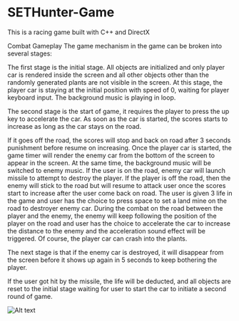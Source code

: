 # SETHunter-Game
This is a racing game built with C++ and DirectX 

Combat Gameplay
The game mechanism in the game can be broken into several stages:

The first stage is the initial stage. All objects are initialized and only player car is rendered inside the screen and all other objects other than the randomly generated plants are not visible in the screen. At this stage, the player car is staying at the initial position with speed of 0, waiting for player keyboard input. The background music is playing in loop.

The second stage is the start of game, it requires the player to press the up key to accelerate the car. As soon as the car is started, the scores starts to increase as long as the car stays on the road.

If it goes off the road, the scores will stop and back on road after 3 seconds punishment before resume on increasing.
Once the player car is started, the game timer will render the enemy car from the bottom of the screen to appear in the screen. At the same time, the background music will be switched to enemy music. If the user is on the road, enemy car will launch missile to attempt to destroy the player. If the player is off the road, then the enemy will stick to the road but will resume to attack user once the scores start to increase after the user come back on road. The user is given 3 life in the game and user has the choice to press space to set a land mine on the road to destroyer enemy car. During the combat on the road between the player and the enemy, the enemy will keep following the position of the player on the road and user has the choice to accelerate the car to increase the distance to the enemy and the acceleration sound effect will be triggered. Of course, the player car can crash into the plants.

The next stage is that if the enemy car is destroyed, it will disappear from the screen before it shows up again in 5 seconds to keep bothering the player.

If the user got hit by the missile, the life will be deducted, and all objects are reset to the initial stage waiting for user to start the car to initiate a second round of game.

![Alt text](/screenshots/.npg?raw=true "Beginning of the Game")
